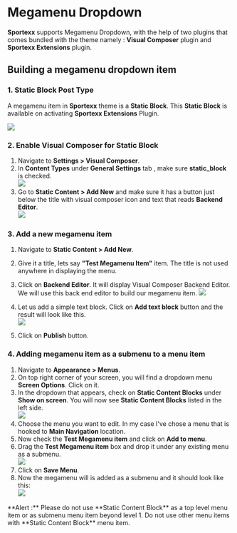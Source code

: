# Megamenu Dropdown

**Sportexx** supports Megamenu Dropdown, with the help of two plugins that comes bundled with the theme namely :  **Visual Composer** plugin and **Sportexx Extensions** plugin.

## Building a megamenu dropdown item

### 1. Static Block Post Type

A megamenu item in **Sportexx** theme is a **Static Block**. This **Static Block** is available on activating **Sportexx Extensions** Plugin.

![](http://transvelo.github.io/docs/sportexx/images/admin-static-content.png)

### 2. Enable Visual Composer for Static Block

1. Navigate to **Settings > Visual Composer**.
2. In **Content Types** under **General Settings** tab , make sure **static_block** is checked.<br/>![](http://transvelo.github.io/docs/sportexx/images/vc-settings.png)
3. Go to **Static Content > Add New** and make sure it has a button just below the title with visual composer icon and text that reads **Backend Editor**.<br/>![](http://transvelo.github.io/docs/sportexx/images/visual-composer-button.png)

### 3. Add a new megamenu item

1. Navigate to **Static Content > Add New**.
2. Give it a title, lets say **"Test Megamenu Item"** item. The title is not used anywhere in displaying the menu.
3. Click on **Backend Editor**. It will display Visual Composer Backend Editor. We will use this back end editor to build our megamenu item.
![](http://transvelo.github.io/docs/sportexx/images/test-megamenu-item.png)

4. Let us add a simple text block. Click on **Add text block** button and the result will look like this.<br/>![](http://transvelo.github.io/docs/sportexx/images/add-text-block.png)
5. Click on **Publish** button.

### 4. Adding megamenu item as a submenu to a menu item

1. Navigate to **Appearance > Menus**.
2. On top right corner of your screen, you will find a dropdown menu **Screen Options**. Click on it.
3. In the dropdown that appears, check on **Static Content Blocks** under **Show on screen**. You will now see **Static Content Blocks** listed in the left side. <br/>![](http://transvelo.github.io/docs/sportexx/images/static-content-block-left-menu.png)
4. Choose the menu you want to edit. In my case I've chose a menu that is hooked to **Main Navigation** location.
5. Now check the **Test Megamenu item** and click on **Add to menu**.
6. Drag the **Test Megamenu item** box and drop it under any existing menu as a submenu.<br/>
![](http://transvelo.github.io/docs/sportexx/images/static-block-submenu.png)
7. Click on **Save Menu**.
8. Now the megamenu will is added as a submenu and it should look like this: <br/> ![](http://transvelo.github.io/docs/sportexx/images/megamenu-as-submenu.png)

<div class="alert alert-danger">**Alert :** Please do not use **Static Content Block** as a top level menu item or as submenu menu item beyond level 1. Do not use other menu items with **Static Content Block** menu item.</div>

